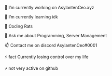 🔭 I’m currently working on AsylantenCeo.xyz

🌱 I’m currently learning idk

👯 Coding Rats 

💬 Ask me about Programming, Server Management 

📫 Contact me on discord AsylantenCeo#0001

⚡ fact Currently losing control over my life

⚡ not very active on github

